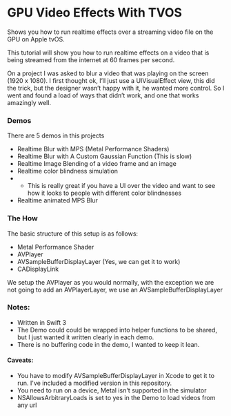 # GPU Video Effects With TVOS

Shows you how to run realtime effects over a streaming video file on the GPU on Apple tvOS.

This tutorial will show you how to run realtime effects on a video that is being streamed from the internet at 60 frames per second. 

On a project I was asked to blur a video that was playing on the screen (1920 x 1080). I first thought ok, I’ll just use a UIVisualEffect view, this did the trick, but the designer wasn’t happy with it, he wanted more control. So I went and found a load of ways that didn’t work, and one that works amazingly well.

### Demos

There are 5 demos in this projects

- Realtime Blur with MPS (Metal Performance Shaders)
- Realtime Blur with A Custom Gaussian Function (This is slow)
- Realtime Image Blending of a video frame and an image
- Realtime color blindness simulation
- - This is really great if you have a UI over the video and want to see how it looks to people with different color blindnesses
- Realtime animated MPS Blur

### The How

The basic structure of this setup is as follows:
- Metal Performance Shader
- AVPlayer
- AVSampleBufferDisplayLayer (Yes, we can get it to work)
- CADisplayLink

We setup the AVPlayer as you would normally, with the exception we are not going to add an AVPlayerLayer, we use an AVSampleBufferDisplayLayer


### Notes:
- Written in Swift 3
- The Demo could could be wrapped into helper functions to be shared, but I just wanted it written clearly in each demo.
- There is no buffering code in the demo, I wanted to keep it lean.

#### Caveats:
- You have to modify AVSampleBufferDisplayLayer in Xcode to get it to run. I've included a modified version in this repository.
- You need to run on a device, Metal isn't supported in the simulator
- NSAllowsArbitraryLoads is set to yes in the Demo to load videos from any url
